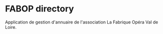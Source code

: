 # FABOP directory

Application de gestion d'annuaire de l'association La Fabrique Opéra Val de Loire.